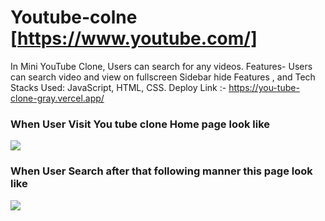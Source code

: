 # Youtube-colne [https://www.youtube.com/]
In Mini YouTube Clone, Users can search for any videos.  Features- Users can search video and view on fullscreen Sidebar hide Features , and Tech Stacks Used: JavaScript, HTML, CSS. Deploy Link :- https://you-tube-clone-gray.vercel.app/
<h3>When User Visit You tube clone Home page look like </h3>
<!-- ![Screenshot (138)](https://user-images.githubusercontent.com/97445870/165686491-aba77a19-1817-4f75-9316-94557bff4a30.png) -->
<img src="https://user-images.githubusercontent.com/95076519/165956874-2c8d4ff9-3c3a-4a59-8031-a929d44ff802.png"/>
<h3>When User Search after that following manner this page look like </h3>
<!-- ![Screenshot (139)](https://user-images.githubusercontent.com/97445870/165686506-be41004f-94f4-4c40-a15c-d211bd8f18e3.png) -->
<img src="https://user-images.githubusercontent.com/95076519/165956881-ddad2d4a-06c2-4735-a790-b163029b79ab.png"/>
<!-- ![Screenshot (554)](https://user-images.githubusercontent.com/95076519/165956874-2c8d4ff9-3c3a-4a59-8031-a929d44ff802.png) -->
<!-- ![Screenshot (555)](https://user-images.githubusercontent.com/95076519/165956881-ddad2d4a-06c2-4735-a790-b163029b79ab.png) -->
